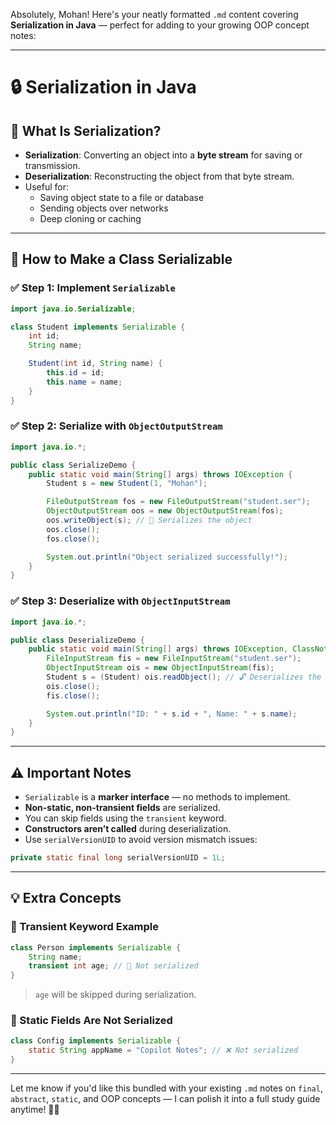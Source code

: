 Absolutely, Mohan! Here's your neatly formatted `.md` content covering **Serialization in Java** — perfect for adding to your growing OOP concept notes:

---

# 🔒 Serialization in Java

## 📘 What Is Serialization?

- **Serialization**: Converting an object into a **byte stream** for saving or transmission.
- **Deserialization**: Reconstructing the object from that byte stream.
- Useful for:
  - Saving object state to a file or database
  - Sending objects over networks
  - Deep cloning or caching

---

## 🧩 How to Make a Class Serializable

### ✅ Step 1: Implement `Serializable`

```java
import java.io.Serializable;

class Student implements Serializable {
    int id;
    String name;

    Student(int id, String name) {
        this.id = id;
        this.name = name;
    }
}
```

### ✅ Step 2: Serialize with `ObjectOutputStream`

```java
import java.io.*;

public class SerializeDemo {
    public static void main(String[] args) throws IOException {
        Student s = new Student(1, "Mohan");

        FileOutputStream fos = new FileOutputStream("student.ser");
        ObjectOutputStream oos = new ObjectOutputStream(fos);
        oos.writeObject(s); // 🔐 Serializes the object
        oos.close();
        fos.close();

        System.out.println("Object serialized successfully!");
    }
}
```

### ✅ Step 3: Deserialize with `ObjectInputStream`

```java
import java.io.*;

public class DeserializeDemo {
    public static void main(String[] args) throws IOException, ClassNotFoundException {
        FileInputStream fis = new FileInputStream("student.ser");
        ObjectInputStream ois = new ObjectInputStream(fis);
        Student s = (Student) ois.readObject(); // 🔓 Deserializes the object
        ois.close();
        fis.close();

        System.out.println("ID: " + s.id + ", Name: " + s.name);
    }
}
```

---

## ⚠️ Important Notes

- `Serializable` is a **marker interface** — no methods to implement.
- **Non-static, non-transient fields** are serialized.
- You can skip fields using the `transient` keyword.
- **Constructors aren’t called** during deserialization.
- Use `serialVersionUID` to avoid version mismatch issues:

```java
private static final long serialVersionUID = 1L;
```

---

## 💡 Extra Concepts

### 🔸 Transient Keyword Example

```java
class Person implements Serializable {
    String name;
    transient int age; // 🔸 Not serialized
}
```

> `age` will be skipped during serialization.

### 🔸 Static Fields Are Not Serialized

```java
class Config implements Serializable {
    static String appName = "Copilot Notes"; // ❌ Not serialized
}
```

---

Let me know if you'd like this bundled with your existing `.md` notes on `final`, `abstract`, `static`, and OOP concepts — I can polish it into a full study guide anytime! 🚀📘
